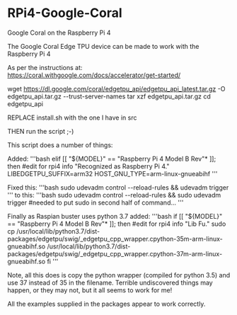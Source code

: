 # RPi4-Google-Coral
Google Coral on the Raspberry Pi 4


The Google Coral Edge TPU device can be made to work with the Raspberry Pi 4 

As per the instructions at: https://coral.withgoogle.com/docs/accelerator/get-started/

wget https://dl.google.com/coral/edgetpu_api/edgetpu_api_latest.tar.gz -O edgetpu_api.tar.gz --trust-server-names
tar xzf edgetpu_api.tar.gz
cd edgetpu_api


REPLACE install.sh with the one I have in src

THEN run the script ;-)

This script does a number of things:

Added:
'''bash
  elif [[ "${MODEL}" == "Raspberry Pi 4 Model B Rev"* ]]; then #edit for rpi4
    info "Recognized as Raspberry Pi 4."
    LIBEDGETPU_SUFFIX=arm32
    HOST_GNU_TYPE=arm-linux-gnueabihf
 '''
    
    
 Fixed this:
 '''bash
 sudo udevadm control --reload-rules && udevadm trigger
 '''
 to this:
 '''bash
 sudo udevadm control --reload-rules && sudo udevadm trigger  #needed to put sudo in second half of command...
 '''
 
 Finally as Raspian buster uses python 3.7 added:
 '''bash
 if [[ "${MODEL}" == "Raspberry Pi 4 Model B Rev"* ]]; then #edit for rpi4
    info "Lib Fu."
    sudo cp /usr/local/lib/python3.7/dist-packages/edgetpu/swig/_edgetpu_cpp_wrapper.cpython-35m-arm-linux-gnueabihf.so /usr/local/lib/python3.7/dist-packages/edgetpu/swig/_edgetpu_cpp_wrapper.cpython-37m-arm-linux-gnueabihf.so
fi
'''

Note, all this does is copy the python wrapper (compiled for python 3.5) and use 37 instead of 35 in the filename. 
Terrible undiscovered things may happen, or they may not, but it all seems to work for me!

All the examples supplied in the packages appear to work correctly.
